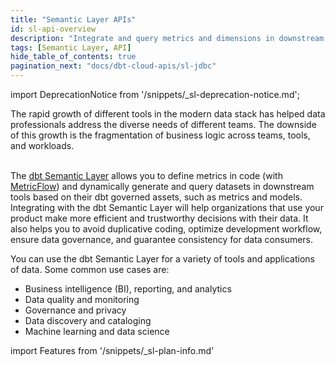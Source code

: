 ```yaml
---
title: "Semantic Layer APIs"
id: sl-api-overview
description: "Integrate and query metrics and dimensions in downstream tools using the Semantic Layer APIs"
tags: [Semantic Layer, API]
hide_table_of_contents: true
pagination_next: "docs/dbt-cloud-apis/sl-jdbc"
---
```


<VersionBlock lastVersion="1.5">

import DeprecationNotice from '/snippets/_sl-deprecation-notice.md';

<DeprecationNotice />
 
</VersionBlock>
 
The rapid growth of different tools in the modern data stack has helped data professionals address the diverse needs of different teams. The downside of this growth is the fragmentation of business logic across teams, tools, and workloads.<br /><br />

The [dbt Semantic Layer](/docs/use-dbt-semantic-layer/dbt-sl) allows you to define metrics in code (with [MetricFlow](/docs/build/about-metricflow)) and dynamically generate and query datasets in downstream tools based on their dbt governed assets, such as metrics and models. Integrating with the dbt Semantic Layer will help organizations that use your product make more efficient and trustworthy decisions with their data. It also helps you to avoid duplicative coding, optimize development workflow, ensure data governance, and guarantee consistency for data consumers.  

You can use the dbt Semantic Layer for a variety of tools and applications of data. Some common use cases are:

* Business intelligence (BI), reporting, and analytics
* Data quality and monitoring
* Governance and privacy
* Data discovery and cataloging
* Machine learning and data science

<!-- this partial lives here: https://github.com/dbt-labs/docs.getdbt.com/website/snippets/_sl-plan-info. Use it on diff pages and to tailor the message depending which instance can access the SL and what product lifecycle we're in. -->

import Features from '/snippets/_sl-plan-info.md'

<Features
product="dbt Semantic Layer"
plan="dbt Cloud Team or Enterprise"
/>

<div className="grid--3-col">

<Card
    title="JDBC API"
    body="Use a JDBC driver to query metrics and dimensions in downstream tools, while also providing standard metadata functionality."
    link="/docs/dbt-cloud-apis/sl-jdbc"
    icon="dbt-bit"/>

<Card
    title="GraphQL API"
    body="Use GraphQL to query metrics and dimensions in downstream tools."
    link="/docs/dbt-cloud-apis/sl-graphql"
    icon="dbt-bit"/>

<Card
    title="Python SDK"
    body="Use the dbt Semantic Layer SDK for Python library to interact with the dbt Semantic Layer with Python."
    link="/docs/dbt-cloud-apis/sl-python"
    icon="dbt-bit"/>

<Card
    title="Semantic manifest"
    body="Learn about the semantic manifest.json file and how you can use artifacts to gain insights about your Semantic Layer."
    link="/docs/dbt-cloud-apis/sl-manifest"
    icon="dbt-bit"/>

</div>
